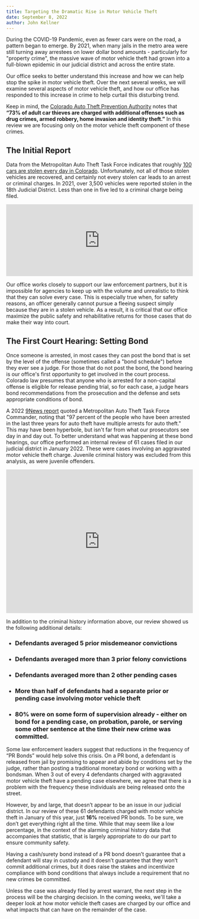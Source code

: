 ```yaml
---
title: Targeting the Dramatic Rise in Motor Vehicle Theft
date: September 8, 2022
author: John Kellner
---
```

During the COVID-19 Pandemic, even as fewer cars were on the road, a pattern began to emerge.  By 2021, when many jails in the metro area were still turning away arrestees on lower dollar bond amounts - particularly for "property crime", the massive wave of motor vehicle theft had grown into a full-blown epidemic in our judicial district and across the entire state.  

Our office seeks to better understand this increase and how we can help stop the spike in motor vehicle theft.  Over the next several weeks, we will examine several aspects of motor vehicle theft, and how our office has responded to this increase in crime to help curtail this disturbing trend.

Keep in mind, the [Colorado Auto Theft Prevention Authority](https://lockdownyourcar.org/prevention/) notes that **“73% of adult car thieves are charged with additional offenses such as drug crimes, armed robbery, home invasion and identity theft.”**  In this review we are focusing only on the motor vehicle theft component of these crimes.

## **The Initial Report**

Data from the Metropolitan Auto Theft Task Force indicates that roughly [100 cars are stolen every day in Colorado](https://www.9news.com/article/news/crime/colorado-car-thefts/73-9d6404da-95ba-46e3-ab00-928dd14b3dab).  Unfortunately, not all of those stolen vehicles are recovered, and certainly not every stolen car leads to an arrest or criminal charges.  In 2021, over 3,500 vehicles were reported stolen in the 18th Judicial District.  Less than one in five led to a criminal charge being filed.  

<iframe title="18th Judicial District Motor Vehicle Theft" aria-label="Stacked Bars" id="datawrapper-chart-Y0jKz" src="https://datawrapper.dwcdn.net/Y0jKz/1/" scrolling="no" frameborder="0" style="width: 0; min-width: 100% !important; border: none;" height="194"></iframe><script type="text/javascript">!function(){"use strict";window.addEventListener("message",(function(e){if(void 0!==e.data["datawrapper-height"]){var t=document.querySelectorAll("iframe");for(var a in e.data["datawrapper-height"])for(var r=0;r<t.length;r++){if(t[r].contentWindow===e.source)t[r].style.height=e.data["datawrapper-height"][a]+"px"}}}))}();</script>

Our office works closely to support our law enforcement partners, but it is impossible for agencies to keep up with the volume and unrealistic to think that they can solve every case.  This is especially true when, for safety reasons, an officer generally cannot pursue a fleeing suspect simply because they are in a stolen vehicle.  As a result, it is critical that our office maximize the public safety and rehabilitative returns for those cases that do make their way into court.  

## **The First Court Hearing:  Setting Bond**

Once someone is arrested, in most cases they can post the bond that is set by the level of the offense (sometimes called a "bond schedule") before they ever see a judge.  For those that do not post the bond, the bond hearing is our office's first opportunity to get involved in the court process.  Colorado law presumes that anyone who is arrested for a non-capital offense is eligible for release pending trial, so for each case, a judge hears bond recommendations from the prosecution and the defense and sets appropriate conditions of bond.

A 2022 [9News report](https://www.9news.com/article/news/crime/colorado-car-thefts/73-9d6404da-95ba-46e3-ab00-928dd14b3dab) quoted a Metropolitan Auto Theft Task Force Commander, noting that "97 percent of the people who have been arrested in the last three years for auto theft have multiple arrests for auto theft."  This may have been hyperbole, but isn't far from what our prosecutors see day in and day out.  To better understand what was happening at these bond hearings, our office performed an internal review of 61 cases filed in our judicial district in January 2022.  These were cases involving an aggravated motor vehicle theft charge.  Juvenile criminal history was excluded from this analysis, as were juvenile offenders.

<iframe title="How Many Defendants Had Prior or Pending Cases?" aria-label="Multiple Donuts" id="datawrapper-chart-LDxh1" src="https://datawrapper.dwcdn.net/LDxh1/1/" scrolling="no" frameborder="0" style="width: 0; min-width: 100% !important; border: none;" height="388"></iframe><script type="text/javascript">!function(){"use strict";window.addEventListener("message",(function(e){if(void 0!==e.data["datawrapper-height"]){var t=document.querySelectorAll("iframe");for(var a in e.data["datawrapper-height"])for(var r=0;r<t.length;r++){if(t[r].contentWindow===e.source)t[r].style.height=e.data["datawrapper-height"][a]+"px"}}}))}();</script>

In addition to the criminal history information above, our review showed us the following additional details:

* ### Defendants averaged 5 prior misdemeanor convictions
* ### Defendants averaged more than 3 prior felony convictions
* ### Defendants averaged more than 2 other pending cases
* ### More than half of defendants had a separate prior or pending case involving motor vehicle theft
* ### 80% were on some form of supervision already - either on bond for a pending case, on probation, parole, or serving some other sentence at the time their new crime was committed.

Some law enforcement leaders suggest that reductions in the frequency of “PR Bonds” would help solve this crisis. On a PR bond, a defendant is released from jail by promising to appear and abide by conditions set by the judge, rather than posting a traditional monetary bond or working with a bondsman.  When 3 out of every 4 defendants charged with aggravated motor vehicle theft have a pending case elsewhere, we agree that there is a problem with the frequency these individuals are being released onto the street.  

However, by and large, that doesn’t appear to be an issue in our judicial district.  In our review of these 61 defendants charged with motor vehicle theft in January of this year, just **16%** received PR bonds.  To be sure, we don’t get everything right all the time.  While that may seem like a low percentage, in the context of the alarming criminal history data that accompanies that statistic, that is largely appropriate to do our part to ensure community safety.  

Having a cash/surety bond instead of a PR bond doesn’t guarantee that a defendant will stay in custody and it doesn’t guarantee that they won’t commit additional crimes, but it does raise the stakes and incentivize compliance with bond conditions that always include a requirement that no new crimes be committed.  

Unless the case was already filed by arrest warrant, the next step in the process will be the charging decision.  In the coming weeks, we'll take a deeper look at how motor vehicle theft cases are charged by our office and what impacts that can have on the remainder of the case.